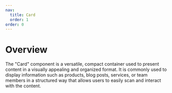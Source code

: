 ```yaml
---
nav:
  title: Card
  order: 1
order: 0
---
```


# Overview

The "Card" component is a versatile, compact container used to present content in a visually appealing and organized format. It is commonly used to display information such as products, blog posts, services, or team members in a structured way that allows users to easily scan and interact with the content.

<br />

<CardDemoList></CardDemoList>
